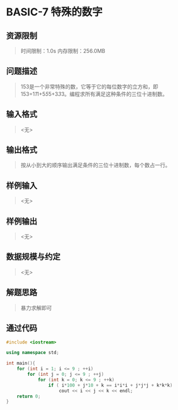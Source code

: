 # BASIC-7 特殊的数字

## 资源限制

>时间限制：1.0s  内存限制：256.0MB

## 问题描述

> 153是一个非常特殊的数，它等于它的每位数字的立方和，即153=1*1*1+5*5*5+3*3*3。编程求所有满足这种条件的三位十进制数。

## 输入格式

> <无>

## 输出格式

> 按从小到大的顺序输出满足条件的三位十进制数，每个数占一行。

## 样例输入

> <无>

## 样例输出

> <无>

## 数据规模与约定

> <无>

## 解题思路

> 暴力求解即可

## 通过代码

```cpp
#include <iostream>

using namespace std;

int main(){
    for (int i = 1; i <= 9 ; ++i)
        for (int j = 0; j <= 9 ; ++j)
            for (int k = 0; k <= 9 ; ++k)
                if ( i*100 + j*10 + k == i*i*i + j*j*j + k*k*k)
                    cout << i << j << k << endl;
    return 0;
}
```

